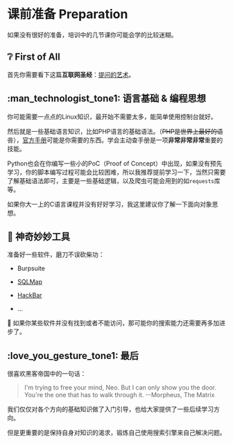 # 课前准备 Preparation

如果没有很好的准备，培训中的几节课你可能会学的比较迷糊。

## :grey_question: First of All

首先你需要看下这篇**互联网圣经**：[提问的艺术](https://how-to-ask.natro92.fun/)。

## :man_technologist_tone1: 语言基础 & 编程思想

你可能需要一点点的Linux知识，最开始不需要太多，能简单使用控制台就好。

然后就是一些基础语言知识，比如PHP语言的基础语法。（~~PHP是世界上最好的语言~~），[官方手册](https://www.php.net/manual/zh/index.php)可能是你需要的东西。学会主动查手册是一项**非常非常非常**重要的技能。  

Python也会在你编写一些小的PoC（Proof of Concept）中出现，如果没有预先学习，你的脚本编写过程可能会比较困难，所以我推荐提前学习一下，当然只需要了解基础语法即可，主要是一些基础逻辑，以及爬虫可能会用到的如`requests`库等。

如果你大一上的C语言课程并没有好好学习，我这里建议你了解一下面向对象思想。

## :wrench: 神奇妙妙工具

准备好一些软件，磨刀不误砍柴功：

- Burpsuite

- [SQLMap](https://github.com/sqlmapproject/sqlmap)

- [HackBar](https://chromewebstore.google.com/detail/hackbar/ginpbkfigcoaokgflihfhhmglmbchinc)

- ...

:stop_sign: 如果你某些软件并没有找到或者不能访问，那可能你的搜索能力还需要再多加进步了。

## :love_you_gesture_tone1: 最后

很喜欢黑客帝国中的一句话：

> I'm trying to free your mind, Neo. But I can only show you the door. You're the one that has to walk through it.  --Morpheus, The Matrix

我们仅仅对各个方向的基础知识做了入门引导，也给大家提供了一些后续学习方向。

但是更重要的是保持自身对知识的渴求，锻炼自己使用搜索引擎来自己解决问题。
